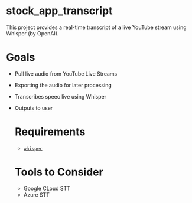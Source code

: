 # stock_app_transcript

This project provides a real-time transcript of a live YouTube stream using Whisper (by OpenAI).

# Goals

- Pull live audio from YouTube Live Streams
- Exporting the audio for later processing
- Transcribes speec live using Whisper
- Outputs to user

  # Requirements
  - [`whisper`](https://github.com/openai/whisper)
 
  # Tools to Consider
  - Google CLoud STT
  - Azure STT
